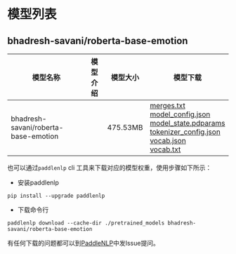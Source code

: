 #  模型列表

## bhadresh-savani/roberta-base-emotion

| 模型名称 | 模型介绍 | 模型大小  | 模型下载 |
| --- | --- | --- | --- |
|bhadresh-savani/roberta-base-emotion|  | 475.53MB | [merges.txt](https://bj.bcebos.com/paddlenlp/models/community/bhadresh-savani/roberta-base-emotion/merges.txt)<br>[model_config.json](https://bj.bcebos.com/paddlenlp/models/community/bhadresh-savani/roberta-base-emotion/model_config.json)<br>[model_state.pdparams](https://bj.bcebos.com/paddlenlp/models/community/bhadresh-savani/roberta-base-emotion/model_state.pdparams)<br>[tokenizer_config.json](https://bj.bcebos.com/paddlenlp/models/community/bhadresh-savani/roberta-base-emotion/tokenizer_config.json)<br>[vocab.json](https://bj.bcebos.com/paddlenlp/models/community/bhadresh-savani/roberta-base-emotion/vocab.json)<br>[vocab.txt](https://bj.bcebos.com/paddlenlp/models/community/bhadresh-savani/roberta-base-emotion/vocab.txt) |

也可以通过`paddlenlp` cli 工具来下载对应的模型权重，使用步骤如下所示：

* 安装paddlenlp

```shell
pip install --upgrade paddlenlp
```

* 下载命令行

```shell
paddlenlp download --cache-dir ./pretrained_models bhadresh-savani/roberta-base-emotion
```

有任何下载的问题都可以到[PaddleNLP](https://github.com/PaddlePaddle/PaddleNLP)中发Issue提问。